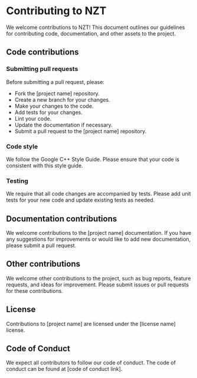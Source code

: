 # Contributing to NZT

We welcome contributions to NZT! This document outlines our guidelines for contributing code, documentation, and other assets to the project.

## Code contributions

### Submitting pull requests

Before submitting a pull request, please:

* Fork the [project name] repository.
* Create a new branch for your changes.
* Make your changes to the code.
* Add tests for your changes.
* Lint your code.
* Update the documentation if necessary.
* Submit a pull request to the [project name] repository.

### Code style

We follow the Google C++ Style Guide. Please ensure that your code is consistent with this style guide.

### Testing

We require that all code changes are accompanied by tests. Please add unit tests for your new code and update existing tests as needed.

## Documentation contributions

We welcome contributions to the [project name] documentation. If you have any suggestions for improvements or would like to add new documentation, please submit a pull request.

## Other contributions

We welcome other contributions to the project, such as bug reports, feature requests, and ideas for improvement. Please submit issues or pull requests for these contributions.

## License

Contributions to [project name] are licensed under the [license name] license.

## Code of Conduct

We expect all contributors to follow our code of conduct. The code of conduct can be found at [code of conduct link].

